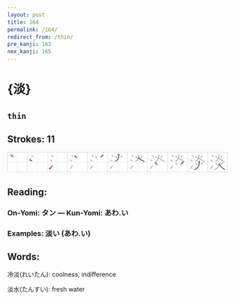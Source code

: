 ```yaml
---
layout: post
title: 164
permalink: /164/
redirect_from: /thin/
pre_kanji: 163
nex_kanji: 165
---
```


# {淡}

## `thin`

## Strokes: 11

<div class="stroke"><img src="../images/E6B7A1.png" /></div>

## Reading:

### On-Yomi: タン &mdash; Kun-Yomi: あわ.い

### Examples: 淡い (あわ.い)

## Words:

冷淡(れいたん): coolness, indifference

淡水(たんすい): fresh water

